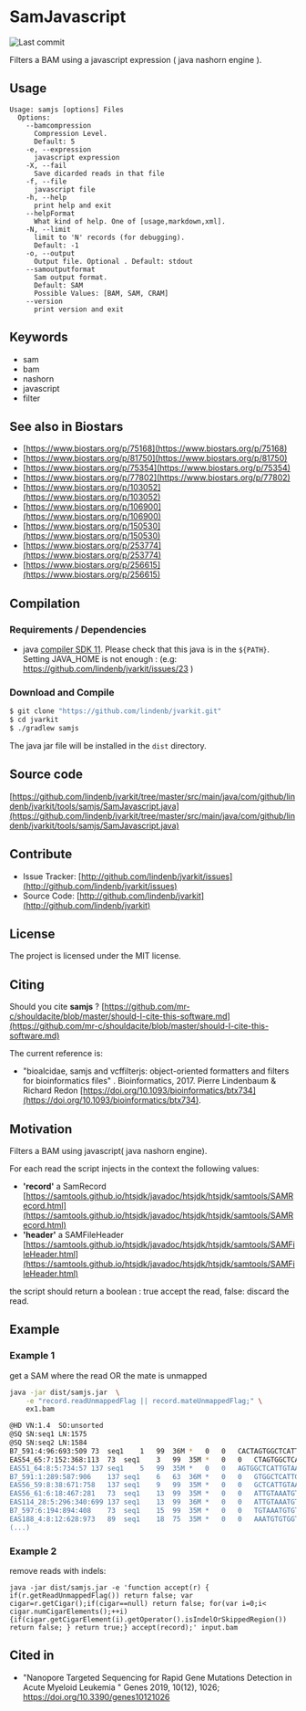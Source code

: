 # SamJavascript

![Last commit](https://img.shields.io/github/last-commit/lindenb/jvarkit.png)

Filters a BAM using a javascript expression ( java nashorn engine  ).


## Usage

```
Usage: samjs [options] Files
  Options:
    --bamcompression
      Compression Level.
      Default: 5
    -e, --expression
      javascript expression
    -X, --fail
      Save dicarded reads in that file
    -f, --file
      javascript file
    -h, --help
      print help and exit
    --helpFormat
      What kind of help. One of [usage,markdown,xml].
    -N, --limit
      limit to 'N' records (for debugging).
      Default: -1
    -o, --output
      Output file. Optional . Default: stdout
    --samoutputformat
      Sam output format.
      Default: SAM
      Possible Values: [BAM, SAM, CRAM]
    --version
      print version and exit

```


## Keywords

 * sam
 * bam
 * nashorn
 * javascript
 * filter



## See also in Biostars

 * [https://www.biostars.org/p/75168](https://www.biostars.org/p/75168)
 * [https://www.biostars.org/p/81750](https://www.biostars.org/p/81750)
 * [https://www.biostars.org/p/75354](https://www.biostars.org/p/75354)
 * [https://www.biostars.org/p/77802](https://www.biostars.org/p/77802)
 * [https://www.biostars.org/p/103052](https://www.biostars.org/p/103052)
 * [https://www.biostars.org/p/106900](https://www.biostars.org/p/106900)
 * [https://www.biostars.org/p/150530](https://www.biostars.org/p/150530)
 * [https://www.biostars.org/p/253774](https://www.biostars.org/p/253774)
 * [https://www.biostars.org/p/256615](https://www.biostars.org/p/256615)


## Compilation

### Requirements / Dependencies

* java [compiler SDK 11](https://jdk.java.net/11/). Please check that this java is in the `${PATH}`. Setting JAVA_HOME is not enough : (e.g: https://github.com/lindenb/jvarkit/issues/23 )


### Download and Compile

```bash
$ git clone "https://github.com/lindenb/jvarkit.git"
$ cd jvarkit
$ ./gradlew samjs
```

The java jar file will be installed in the `dist` directory.

## Source code 

[https://github.com/lindenb/jvarkit/tree/master/src/main/java/com/github/lindenb/jvarkit/tools/samjs/SamJavascript.java](https://github.com/lindenb/jvarkit/tree/master/src/main/java/com/github/lindenb/jvarkit/tools/samjs/SamJavascript.java)


## Contribute

- Issue Tracker: [http://github.com/lindenb/jvarkit/issues](http://github.com/lindenb/jvarkit/issues)
- Source Code: [http://github.com/lindenb/jvarkit](http://github.com/lindenb/jvarkit)

## License

The project is licensed under the MIT license.

## Citing

Should you cite **samjs** ? [https://github.com/mr-c/shouldacite/blob/master/should-I-cite-this-software.md](https://github.com/mr-c/shouldacite/blob/master/should-I-cite-this-software.md)

The current reference is:

 * "bioalcidae, samjs and vcffilterjs: object-oriented formatters and filters for bioinformatics files" . Bioinformatics, 2017. Pierre Lindenbaum & Richard Redon  [https://doi.org/10.1093/bioinformatics/btx734](https://doi.org/10.1093/bioinformatics/btx734).


## Motivation

Filters a BAM using javascript( java nashorn engine).

For each read the script injects in the context the following values:


* **'record'** a SamRecord  [https://samtools.github.io/htsjdk/javadoc/htsjdk/htsjdk/samtools/SAMRecord.html](https://samtools.github.io/htsjdk/javadoc/htsjdk/htsjdk/samtools/SAMRecord.html)
* **'header'** a SAMFileHeader  [https://samtools.github.io/htsjdk/javadoc/htsjdk/htsjdk/samtools/SAMFileHeader.html](https://samtools.github.io/htsjdk/javadoc/htsjdk/htsjdk/samtools/SAMFileHeader.html)


the script should return a boolean : true accept the read, false: discard the read.

## Example

### Example 1


get a SAM where the  read OR the mate is unmapped

```bash
java -jar dist/samjs.jar  \
	-e "record.readUnmappedFlag || record.mateUnmappedFlag;" \
	ex1.bam

@HD	VN:1.4	SO:unsorted
@SQ	SN:seq1	LN:1575
@SQ	SN:seq2	LN:1584
B7_591:4:96:693:509	73	seq1	1	99	36M	*	0	0	CACTAGTGGCTCATTGTAAATGTGTGGTTTAACTCG	<<<<<<<<<<<<<<<;<<<<<<<<<5<<<<<;:<;7	H0:i:1	H1:i:0	MF:i:18	NM:i:0	UQ:i:0	Aq:i:73
EAS54_65:7:152:368:113	73	seq1	3	99	35M	*	0	0	CTAGTGGCTCATTGTAAATGTGTGGTTTAACTCGT	<<<<<<<<<<0<<<<655<<7<<<:9<<3/:<6):H0:i:1	H1:i:0	MF:i:18	NM:i:0	UQ:i:0	Aq:i:66
EAS51_64:8:5:734:57	137	seq1	5	99	35M	*	0	0	AGTGGCTCATTGTAAATGTGTGGTTTAACTCGTCC	<<<<<<<<<<<7;71<<;<;;<7;<<3;);3*8/5H0:i:1	H1:i:0	MF:i:18	NM:i:0	UQ:i:0	Aq:i:66
B7_591:1:289:587:906	137	seq1	6	63	36M	*	0	0	GTGGCTCATTGTAATTTTTTGTTTTAACTCTTCTCT	(-&----,----)-)-),'--)---',+-,),''*,	H0:i:0	H1:i:0	MF:i:130	NM:i:5	UQ:i:38	Aq:i:63
EAS56_59:8:38:671:758	137	seq1	9	99	35M	*	0	0	GCTCATTGTAAATGTGTGGTTTAACTCGTCCATGG	<<<<<<<<<<<<<<<;<;7<<<<<<<<7<<;:<5%H0:i:1	H1:i:0	MF:i:18	NM:i:0	UQ:i:0	Aq:i:72
EAS56_61:6:18:467:281	73	seq1	13	99	35M	*	0	0	ATTGTAAATGTGTGGTTTAACTCGTCCCTGGCCCA	<<<<<<<<;<<<8<<<<<;8:;6/686&;(16666H0:i:0	H1:i:1	MF:i:18	NM:i:1	UQ:i:5	Aq:i:39
EAS114_28:5:296:340:699	137	seq1	13	99	36M	*	0	0	ATTGTAAATGTGTGGTTTAACTCGTCCATGGCCCAG	<<<<<;<<<;<;<<<<<<<<<<<8<8<3<8;<;<0;	H0:i:1	H1:i:0	MF:i:18	NM:i:0	UQ:i:0	Aq:i:73
B7_597:6:194:894:408	73	seq1	15	99	35M	*	0	0	TGTAAATGTGTGGTTTAACTCGTCCATTGCCCAGC	<<<<<<<<<7<<;<<<<;<<<7;;<<<*,;;572<H0:i:0	H1:i:1	MF:i:18	NM:i:1	UQ:i:9	Aq:i:43
EAS188_4:8:12:628:973	89	seq1	18	75	35M	*	0	0	AAATGTGTGGTTTAACTCGTCCATGGCCCAGCATT	==;=:;:;;:====;=;===:=======;==;===H0:i:1	H1:i:0	MF:i:64	NM:i:0	UQ:i:0	Aq:i:0
(...)
```

### Example 2

remove reads with indels:

```
java -jar dist/samjs.jar -e 'function accept(r) { if(r.getReadUnmappedFlag()) return false; var cigar=r.getCigar();if(cigar==null) return false; for(var i=0;i< cigar.numCigarElements();++i) {if(cigar.getCigarElement(i).getOperator().isIndelOrSkippedRegion()) return false; } return true;} accept(record);' input.bam
```


## Cited in

  *  "Nanopore Targeted Sequencing for Rapid Gene Mutations Detection in Acute Myeloid Leukemia "  Genes 2019, 10(12), 1026; https://doi.org/10.3390/genes10121026  


